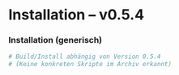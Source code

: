 # Installation – v0.5.4

### Installation (generisch)
```sh
# Build/Install abhängig von Version 0.5.4
# (Keine konkreten Skripte im Archiv erkannt)
```

